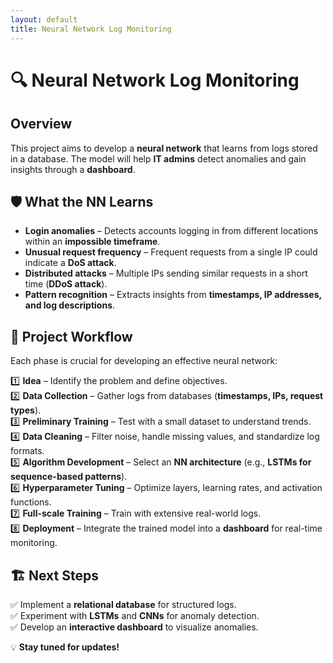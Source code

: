 ```yaml
---
layout: default
title: Neural Network Log Monitoring
---
```


# 🔍 Neural Network Log Monitoring

## Overview
This project aims to develop a **neural network** that learns from logs stored in a database. The model will help **IT admins** detect anomalies and gain insights through a **dashboard**.

## 🛡️ What the NN Learns
- **Login anomalies** – Detects accounts logging in from different locations within an **impossible timeframe**.
- **Unusual request frequency** – Frequent requests from a single IP could indicate a **DoS attack**.
- **Distributed attacks** – Multiple IPs sending similar requests in a short time (**DDoS attack**).
- **Pattern recognition** – Extracts insights from **timestamps, IP addresses, and log descriptions**.

## 🚀 Project Workflow
Each phase is crucial for developing an effective neural network:

1️⃣ **Idea** – Identify the problem and define objectives.  
2️⃣ **Data Collection** – Gather logs from databases (**timestamps, IPs, request types**).  
3️⃣ **Preliminary Training** – Test with a small dataset to understand trends.  
4️⃣ **Data Cleaning** – Filter noise, handle missing values, and standardize log formats.  
5️⃣ **Algorithm Development** – Select an **NN architecture** (e.g., **LSTMs for sequence-based patterns**).  
6️⃣ **Hyperparameter Tuning** – Optimize layers, learning rates, and activation functions.  
7️⃣ **Full-scale Training** – Train with extensive real-world logs.  
8️⃣ **Deployment** – Integrate the trained model into a **dashboard** for real-time monitoring.  

## 🏗️ Next Steps
✅ Implement a **relational database** for structured logs.  
✅ Experiment with **LSTMs** and **CNNs** for anomaly detection.  
✅ Develop an **interactive dashboard** to visualize anomalies.  

💡 **Stay tuned for updates!**
